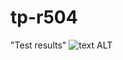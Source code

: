 # tp-r504
"Test results" ![text ALT](https://github.com/USER/PROJET/actions/workflows/FICHIER_YAML/badge.svg)
